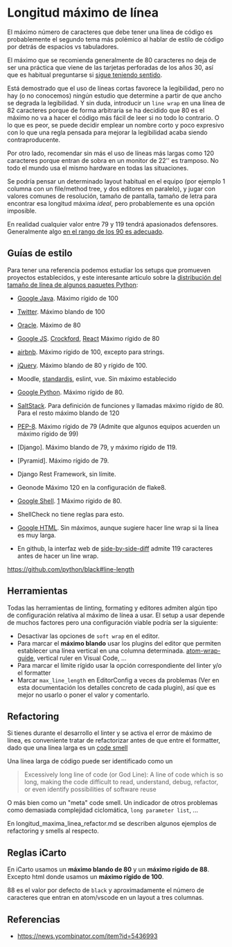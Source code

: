 # Longitud máximo de línea

El máximo número de caracteres que debe tener una línea de código es probablemente el segundo tema más polémico al hablar de estilo de código por detrás de espacios vs tabuladores.

El máximo que se recomienda generalmente de 80 caracteres no deja de ser una práctica que viene de las tarjetas perforadas de los años 30, así que es habitual preguntarse si [sigue teniendo sentido](https://stackoverflow.com/q/110928/930271).

Está demostrado que el uso de líneas cortas favorece la legibilidad, pero no hay (o no conocemos) ningún estudio que determine a partir de que ancho se degrada la legibilidad. Y sin duda, introducir un `line wrap` en una línea de 82 caracteres porque de forma arbitraria se ha decidido que 80 es el máximo no va a hacer el código más fácil de leer si no todo lo contrario. O lo que es peor, se puede decidir emplear un nombre corto y poco expresivo con lo que una regla pensada para mejorar la legibilidad acaba siendo contraproducente.

Por otro lado, recomendar sin más el uso de líneas más largas como 120 caracteres porque entran de sobra en un monitor de 22'' es tramposo. No todo el mundo usa el mismo hardware en todas las situaciones.

Se podría pensar un determinado layout habitual en el equipo (por ejemplo 1 columna con un file/method tree, y dos editores en paralelo), y jugar con valores comunes de resolución, tamaño de pantalla, tamaño de letra para encontrar esa longitud máxima _ideal_, pero probablemente es una opción imposible.

En realidad cualquier valor entre 79 y 119 tendrá apasionados defensores. Generalmente algo [en el rango de los 90 es adecuado](https://youtu.be/wf-BqAjZb8M?t=260).

## Guías de estilo

Para tener una referencia podemos estudiar los setups que promueven proyectos establecidos, y este interesante artículo sobre la [distribución del tamaño de línea de algunos paquetes Python](https://jakevdp.github.io/blog/2017/11/09/exploring-line-lengths-in-python-packages/):

-   [Google Java](https://google.github.io/styleguide/javaguide.html#s4.4-column-limit). Máximo rígido de 100

-   [Twitter](https://github.com/twitter/commons/blob/master/src/java/com/twitter/common/styleguide.md#100-column-limit). Máximo blando de 100

-   [Oracle](http://www.oracle.com/technetwork/java/javase/documentation/codeconventions-136091.html#313). Máximo de 80

-   [Google JS](https://google.github.io/styleguide/jsguide.html#formatting-column-limit). [Crockford](https://www.jslint.com/help.html), [React](https://github.com/facebook/react/blob/master/.prettierrc.js#L8) Máximo rígido de 80

-   [airbnb](https://github.com/airbnb/javascript#whitespace--max-len). Máximo rígido de 100, excepto para strings.

-   [jQuery](https://contribute.jquery.org/style-guide/js/#spacing). Máximo blando de 80 y rígido de 100.

-   Moodle, [standardjs](https://github.com/standard/standard/issues/28), eslint, vue. Sin máximo establecido

-   [Google Python](https://github.com/google/styleguide/blob/gh-pages/pyguide.md#32-line-length). Máximo rígido de 80.

-   [SaltStack](https://docs.saltstack.com/en/latest/topics/development/conventions/style.html#line-length). Para definición de funciones y llamadas máximo rígido de 80. Para el resto máximo blando de 120

-   [PEP-8](https://www.python.org/dev/peps/pep-0008/#maximum-line-length). Máximo rígido de 79 (Admite que algunos equipos acuerden un máximo rígido de 99)

-   [Django]. Máximo blando de 79, y máximo rígido de 119.

-   [Pyramid]. Máximo rígido de 79.

-   Django Rest Framework, sin límite.

-   Geonode Máximo 120 en la configuración de flake8.

-   [Google Shell](https://google.github.io/styleguide/shell.xml#Line_Length_and_Long_Strings). [1](https://github.com/bahamas10/bash-style-guide#columns) Máximo rígido de 80.

-   ShellCheck no tiene reglas para esto.

-   [Google HTML](https://google.github.io/styleguide/htmlcssguide.html#HTML_Line-Wrapping). Sin máximos, aunque sugiere hacer line wrap si la línea es muy larga.

-   En github, la interfaz web de [side-by-side-diff](https://blog.github.com/2014-09-03-introducing-split-diffs/) admite 119 caracteres antes de hacer un line wrap.

<https://github.com/python/black#line-length>

## Herramientas

Todas las herramientas de linting, formating y editores admiten algún tipo de configuración relativa al máximo de línea a usar. El setup a usar depende de muchos factores pero una configuración viable podría ser la siguiente:

-   Desactivar las opciones de `soft wrap` en el editor.
-   Para marcar el **máximo blando** usar los plugins del editor que permiten establecer una línea vertical en una columna determinada. [atom-wrap-guide](https://github.com/atom/wrap-guide), vertical ruler en Visual Code, ...
-   Para marcar el límite rígido usar la opción correspondiente del linter y/o el formatter
-   Marcar `max_line_length` en EditorConfig a veces da problemas (Ver en esta documentación los detalles concreto de cada plugin), así que es mejor no usarlo o poner el valor y comentarlo.

## Refactoring

Si tienes durante el desarrollo el linter y se activa el error de máximo de línea, es conveniente tratar de refactorizar antes de que entre el formatter, dado que una línea larga es un [code smell](https://en.wikipedia.org/wiki/Code_smell)

Una línea larga de código puede ser identificado como un

> Excessively long line of code (or God Line): A line of code which is so
> long, making the code difficult to read, understand, debug, refactor, or
> even identify possibilities of software reuse

O más bien como un "meta" code smell. Un indicador de otros problemas como demasiada complejidad ciclomática, `long parameter list`, ...

En longitud_maxima_linea_refactor.md se describen algunos ejemplos de refactoring y smells al respecto.

## Reglas iCarto

En iCarto usamos un **máximo blando de 80** y un **máximo rígido de 88**. Excepto html donde usamos un **máximo rígido de 100**.

88 es el valor por defecto de `black` y aproximadamente el número de caracteres que entran en atom/vscode en un layout a tres columnas.

## Referencias

-   <https://news.ycombinator.com/item?id=5436993>
